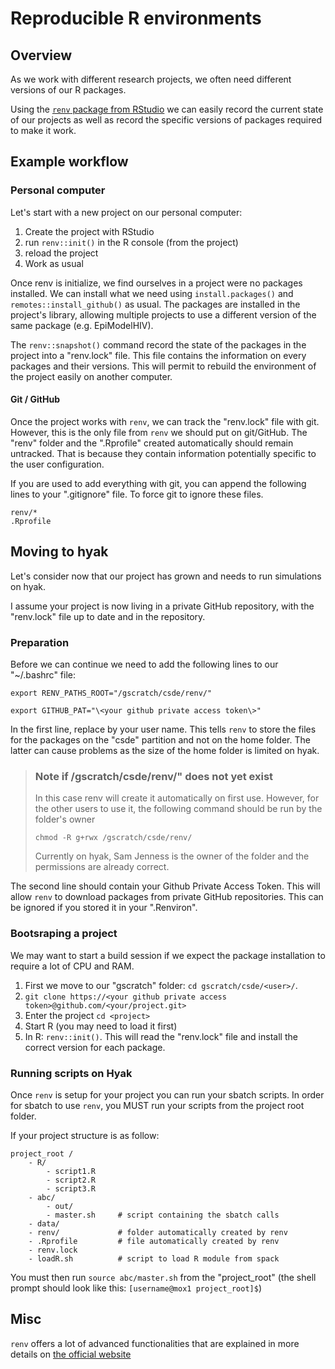 # Reproducible R environments

## Overview

As we work with different research projects, we often need different versions 
of our R packages. 

Using the [`renv` package from RStudio](https://rstudio.github.io/renv/) we can
easily record the current state of our projects as well as record the specific
versions of packages required to make it work.

## Example workflow

### Personal computer

Let's start with a new project on our personal computer:

1. Create the project with RStudio
2. run `renv::init()` in the R console (from the project)
3. reload the project
4. Work as usual

Once renv is initialize, we find ourselves in a project were no packages
installed. We can install what we need using `install.packages()` and 
`remotes::install_github()` as usual. The packages are installed in the 
project's library, allowing multiple projects to use a different version of the 
same package (e.g. EpiModelHIV).

The `renv::snapshot()` command record the state of the packages in the project 
into a "renv.lock" file. This file contains the information on every packages 
and their versions. This will permit to rebuild the environment of the project 
easily on another computer.

#### Git / GitHub

Once the project works with `renv`, we can track the "renv.lock" file with git.
However, this is the only file from `renv` we should put on git/GitHub. The
"renv" folder and the ".Rprofile" created automatically should remain untracked.
That is because they contain information potentially specific to the user
configuration.

If you are used to add everything with git, you can append the following lines
to your ".gitignore" file. To force git to ignore these files.

```
renv/*
.Rprofile
```

## Moving to hyak

Let's consider now that our project has grown and needs to run simulations on 
hyak. 

I assume your project is now living in a private GitHub repository, with the 
"renv.lock" file up to date and in the repository.

### Preparation

Before we can continue we need to add the following lines to our "~/.bashrc" 
file: 

```
export RENV_PATHS_ROOT="/gscratch/csde/renv/"

export GITHUB_PAT="\<your github private access token\>"
```

In the first line, replace <user> by your user name. This tells `renv` to store 
the files for the packages on the "csde" partition and not on the home folder. 
The latter can cause problems as the size of the home folder is limited on hyak.
  
> ### Note if /gscratch/csde/renv/" does not yet exist
>
> In this case renv will create it automatically on first use. However, for the other 
> users to use it, the following command should be run by the folder's owner
>
> `chmod -R g+rwx /gscratch/csde/renv/`
>
> Currently on hyak, Sam Jenness is the owner of the folder and the permissions
> are already correct.


The second line should contain your Github Private Access Token. This will 
allow `renv` to download packages from private GitHub repositories. This can be 
ignored if you stored it in your ".Renviron".

### Bootsraping a project

We may want to start a build session if we expect the package installation to 
require a lot of CPU and RAM.

1. First we move to our "gscratch" folder: `cd gscratch/csde/<user>/`. 
2. `git clone https://<your github private access token>@github.com/<your/project.git>`
3. Enter the project `cd <project>`
4. Start R (you may need to load it first)
5. In R: `renv::init()`. This will read the "renv.lock" file and install the 
correct version for each package.

### Running scripts on Hyak

Once `renv` is setup for your project you can run your sbatch scripts. In order for sbatch to 
use `renv`, you MUST run your scripts from the project root folder.

If your project structure is as follow:

```
project_root /
    - R/
        - script1.R
        - script2.R
        - script3.R
    - abc/
        - out/
        - master.sh     # script containing the sbatch calls
    - data/
    - renv/             # folder automatically created by renv
    - .Rprofile         # file automatically created by renv
    - renv.lock         
    - loadR.sh          # script to load R module from spack
 ```

You must then run `source abc/master.sh` from the "project_root" 
(the shell prompt should look like this: `[username@mox1 project_root]$`)

## Misc

`renv` offers a lot of advanced functionalities that are explained in more 
details on [the official website](https://rstudio.github.io/renv/)


